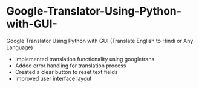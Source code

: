 # Google-Translator-Using-Python-with-GUI-
Google Translator Using Python with GUI (Translate English to Hindi or Any Language) 

- Implemented translation functionality using googletrans
- Added error handling for translation process
- Created a clear button to reset text fields
- Improved user interface layout

